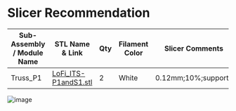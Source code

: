 # Slicer Recommendation 

|  **Sub-Assembly / Module Name** | **STL Name & Link** | **Qty** | **Filament Color** | **Slicer Comments** | **Approx Print Time [h:mm]** | **Approx Filament Used [g]** | **Approx Filament Used [m]** |
| ---- | --- | --- | --- | --- | --- | --- | --- |
| Truss_P1 | [LoFi_ITS-P1andS1.stl](https://github.com/ISS-Mimic/Mimic/blob/main/3D_Printing/Truss_P1/LoFi_ITS-P1andS1.stl) | 2 | White | 0.12mm;10%;supports| 13:00 | 98 | 32.85 |


![image](https://user-images.githubusercontent.com/58833710/197438498-a3043605-c07a-4195-aa94-a59f35148dfd.png)
